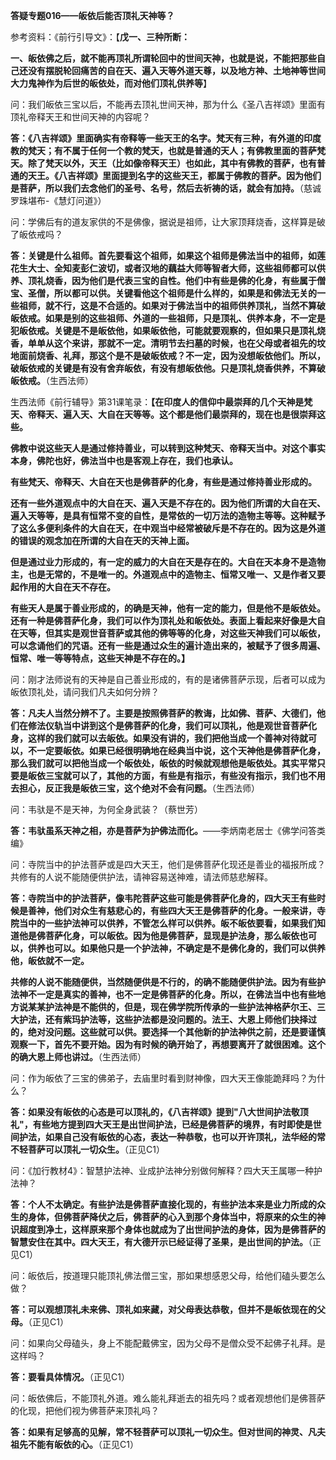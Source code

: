 **答疑专题016——皈依后能否顶礼天神等？**

参考资料：《前行引导文》：【**戊一、三种所断：**

**一、皈依佛之后，就不能再顶礼所谓轮回中的世间天神，也就是说，不能把那些自己还没有摆脱轮回痛苦的自在天、遍入天等外道天尊，以及地方神、土地神等世间大力鬼神作为后世的皈依处，而对他们顶礼供养等**】

问：我们皈依三宝以后，不能再去顶礼世间天神，那为什么《圣八吉祥颂》里面有顶礼帝释天王和世间天神的内容呢？

**答：《八吉祥颂》里面确实有帝释等一些天王的名字。梵天有三种，有外道的印度教的梵天；有不属于任何一个教的梵天，也就是普通的天人；有佛教里面的菩萨梵天。除了梵天以外，天王（比如像帝释天王）也如此，其中有佛教的菩萨，也有普通的天王。《八吉祥颂》里面提到名字的这些天王，都属于佛教的菩萨。因为他们是菩萨，所以我们去念他们的圣号、名号，然后去祈祷的话，就会有加持。**（慈诚罗珠堪布-《慧灯问道》）

问：学佛后有的道友家供的不是佛像，据说是祖师，让大家顶拜烧香，这样算是破了皈依戒吗？

**答：关键是什么祖师。首先要看这个祖师，如果这个祖师是佛法当中的祖师，如莲花生大士、全知麦彭仁波切，或者汉地的藕益大师等智者大师，这些祖师都可以供养、顶礼烧香，因为他们是代表三宝的自性。他们中有些是佛的化身，有些属于僧宝、圣僧，所以都可以供。关键看他这个祖师是什么样的，如果是和佛法无关的一些祖师，就不行，这是不合适的。如果对于佛法当中的祖师供养顶礼，当然不算破皈依戒。如果是别的这些祖师、外道的一些祖师，只是顶礼、供养本身，不一定是犯皈依戒。关键是不是皈依他，如果皈依他，可能就要观察的，但如果只是顶礼烧香，单单从这个来讲，那就不一定。清明节去扫墓的时候，也在父母或者祖先的坟地面前烧香、礼拜，那这个是不是破皈依戒？不一定，因为没想皈依他们。所以，破皈依戒的关键是有没有舍弃皈依，有没有想皈依他。只是顶礼烧香供养，不算破皈依戒。**（生西法师）

生西法师《前行辅导》第31课笔录：**【在印度人的信仰中最崇拜的几个天神是梵天、帝释天、遍入天、大自在天等等。这个都是他们最崇拜的，现在也是很崇拜这些。**

**佛教中说这些天人是通过修持善业，可以转到这种梵天、帝释天当中。对这个事实本身，佛陀也好，佛法当中也是客观上存在，我们也承认。**

**有些梵天、帝释天、大自在天也是佛菩萨的化身，有些是通过修持善业形成的。**

**还有一些外道观点中的大自在天、遍入天是不存在的。因为他们所谓的大自在天、遍入天等等，是具有恒常不变的自性，是常依的一切万法的造物主等等。这种赋予了这么多便利条件的大自在天，在中观当中经常被破斥是不存在的。因为这是外道的错误的观念加在所谓的大自在天的天神上面。**

**但是通过业力形成的，有一定的威力的大自在天是存在的。大自在天本身不是造物主，也是无常的，不是唯一的。外道观点中的造物主、恒常又唯一、又是作者又要起作用的大自在天不存在。**

**有些天人是属于善业形成的，的确是天神，他有一定的能力，但是他不是皈依处。还有一种是佛菩萨化身，我们可以作为顶礼处和皈依处。表面上看起来好像是大自在天等，但其实是观世音菩萨或其他的佛等等的化身，对这些天神我们可以皈依，可以念诵他们的咒语。还有一些是通过众生的遍计造出来的，被赋予了很多周遍、恒常、唯一等等特点，这些天神是不存在的。】**

问：刚才法师说有的天神是自己善业形成的，有的是诸佛菩萨示现，后者可以成为皈依顶礼处，请问我们凡夫如何分辨？

**答：凡夫人当然分辨不了。主要是按照佛菩萨的教诲，比如佛、菩萨、大德们，他们在修法仪轨当中讲到这个是佛菩萨的化身，我们可以顶礼，他是观世音菩萨化身，这样的我们就可以去皈依。如果没有讲的，我们把他当成一个善神对待就可以，不一定要皈依。如果已经很明确地在经典当中说，这个天神他是佛菩萨化身，那么我们就可以把他当成一个皈依处，皈依的时候就观想他是皈依处。其实平常只要是皈依三宝就可以了，其他的方面，有些是有指示，有些没有指示，我们也不用去担心，反正我是皈依三宝，这个绝对不会有问题。**（生西法师）

问：韦驮是不是天神，为何全身武装？（蔡世芳）

**答：韦驮虽系天神之相，亦是菩萨为护佛法而化。**——李炳南老居士《佛学问答类编》

问：寺院当中的护法菩萨或是四大天王，他们是佛菩萨化现还是善业的福报所成？共修有的人说不能随便供护法，请神容易送神难，请法师慈悲解释。

**答：寺院当中的护法菩萨，像韦陀菩萨这些可能是佛菩萨化身的，四大天王有些时候是善神，他们对众生有慈悲心的，有些四大天王是佛菩萨的化身。一般来讲，寺院当中的一些护法神可以供养，不管怎么样可以供养。皈不皈依要看，如果我们知道他是佛菩萨化身，可以皈依。因为他是佛菩萨，显现是护法身，那么皈依也可以，供养也可以。如果他只是一个护法神，不确定是不是佛化身的，我们可以供养他，皈依就不一定。**

**共修的人说不能随便供，当然随便供是不行的，的确不能随便供护法。因为有些护法神不一定是真实的善神，也不一定是佛菩萨的化身。所以，在佛法当中也有些地方说某某护法神是不能供的，但是，现在佛学院所传承的一些护法神格萨尔王、三大护法，还有紫玛护法等，这些护法都是没问题的。法王、大恩上师他们抉择过的，绝对没问题。这些就可以供。要选择一个其他新的护法神供之前，还是要谨慎观察一下，首先不要开始。因为有时候的确开始了，再想要离开了就很困难。这个的确大恩上师也讲过。**（生西法师）

问：作为皈依了三宝的佛弟子，去庙里时看到财神像，四大天王像能跪拜吗？为什么？

**答：如果没有皈依的心态是可以顶礼的，《八吉祥颂》提到"八大世间护法敬顶礼"，有些地方提到四大天王是出世间护法，已经是佛菩萨的境界，有时即使是世间护法，如果自己没有皈依的心态，表达一种恭敬，也可以开许顶礼，法华经的常不轻菩萨可以顶礼一切众生。**（正见C1）

问：《加行教材4》：智慧护法神、业成护法神分别做何解释？四大天王属哪一种护法神？

**答：个人不太确定。有些护法是佛菩萨直接化现的，有些护法本来是业力所成的众生的身体，但佛菩萨降伏之后，佛菩萨的心入到那个身体当中，将原来的众生的神识超度到净土，这样原来那个身体也就成为了出世间护法的身体，因为是佛菩萨的智慧安住在其中。四大天王，有大德开示已经证得了圣果，是出世间的护法。**（正见C1）

问：皈依后，按道理只能顶礼佛法僧三宝，那如果想感恩父母，给他们磕头要怎么做？

**答：可以观想顶礼未来佛、顶礼如来藏，对父母表达恭敬，但并不是皈依现在的父母。**（正见C1）

问：如果向父母磕头，身上不能配戴佛宝，因为父母不是僧众受不起佛子礼拜。是这样吗？

**答：要看具体情况。**（正见C1）

问：皈依佛后，不能顶礼外道。难么能礼拜逝去的祖先吗？或者观想他们是佛菩萨的化现，把他们视为佛菩萨来顶礼吗？

**答：如果有足够高的见解，常不轻菩萨可以顶礼一切众生。但对世间的神灵、凡夫祖先不能有皈依的心。**（正见C1）

